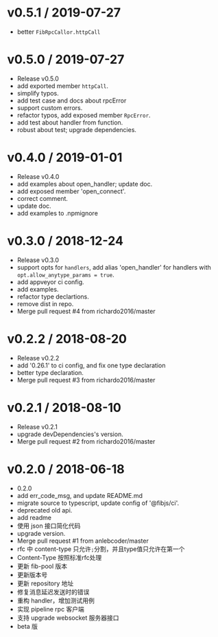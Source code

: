 
v0.5.1 / 2019-07-27
==================

  * better `FibRpcCallor.httpCall`

v0.5.0 / 2019-07-27
===================

  * Release v0.5.0
  * add exported member `httpCall`.
  * simplify typos.
  * add test case and docs about rpcError
  * support custom errors.
  * refactor typos, add exposed member `RpcError`.
  * add test about handler  from function.
  * robust about test; upgrade dependencies.

v0.4.0 / 2019-01-01
===================

  * Release v0.4.0
  * add examples about open_handler; update doc.
  * add exposed member 'open_connect'.
  * correct comment.
  * update doc.
  * add examples to .npmignore

v0.3.0 / 2018-12-24
===================

  * Release v0.3.0
  * support opts for `handlers`, add alias 'open_handler' for handlers with `opt.allow_anytype_params = true`.
  * add appveyor ci config.
  * add examples.
  * refactor type declartions.
  * remove dist in repo.
  * Merge pull request #4 from richardo2016/master

v0.2.2 / 2018-08-20
===================

  * Release v0.2.2
  * add '0.26.1' to ci config, and fix one type declaration
  * better type declaration.
  * Merge pull request #3 from richardo2016/master

v0.2.1 / 2018-08-10
===================

  * Release v0.2.1
  * upgrade devDependencies's version.
  * Merge pull request #2 from richardo2016/master

v0.2.0 / 2018-06-18
===================

  * 0.2.0
  * add err_code_msg, and update README.md
  * migrate source to typescript, update config of '@fibjs/ci'.
  * deprecated old api.
  * add readme
  * 使用 json 接口简化代码
  * upgrade version.
  * Merge pull request #1 from anlebcoder/master
  * rfc 中 content-type 只允许`;`分割，并且type值只允许在第一个
  * Content-Type 按照标准rfc处理
  * 更新 fib-pool 版本
  * 更新版本号
  * 更新 repository 地址
  * 修复消息延迟发送时的错误
  * 重构 handler，增加测试用例
  * 实现  pipeline rpc 客户端
  * 支持 upgrade websocket 服务器接口
  * beta 版
